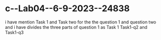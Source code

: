 # c--Lab04--6-9-2023--24838
i have mention Task 1 and Task two for the the question 1 and question two and i have divides the three parts of question 1 as Task 1
Task1-q2 and Task1-q3
